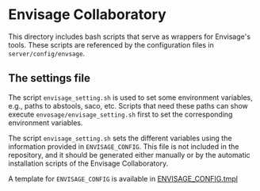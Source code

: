 # Envisage Collaboratory

This directory includes bash scripts that serve as wrappers for
Envisage's tools. These scripts are referenced by the configuration
files in `server/config/envsage`.

## The settings file

The script `envisage_setting.sh` is used to set some environment
variables, e.g., paths to abstools, saco, etc. Scripts that need these
paths can show execute `envosage/envisage_setting.sh` first to set the
corresponding environment variables.

The script `envisage_setting.sh` sets the different variables using
the information provided in `ENVISAGE_CONFIG`. This file is not
included in the repository, and it should be generated either manually
or by the automatic installation scripts of the Envisage
Collaboratory. 

A template for `ENVISAGE_CONFIG` is available in
[ENVISAGE_CONFIG.tmpl](ENVISAGE_CONFIG.tmpl)
